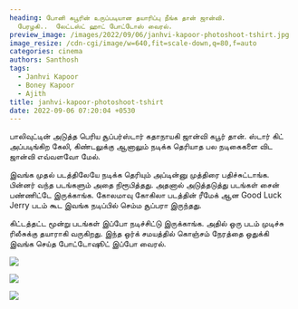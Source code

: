 ```yaml
---
heading: போனி கபூரின் உருப்படியான தயாரிப்பு நீங்க தான் ஜான்வி.
  பேரழகி..  லேட்டஸ்ட் ஹாட் போட்டோஸ் வைரல்.
preview_image: /images/2022/09/06/janhvi-kapoor-photoshoot-tshirt.jpg
image_resize: /cdn-cgi/image/w=640,fit=scale-down,q=80,f=auto
categories: cinema
authors: Santhosh
tags:
  - Janhvi Kapoor
  - Boney Kapoor
  - Ajith
title: janhvi-kapoor-photoshoot-tshirt
date: 2022-09-06 07:20:04 +0530
---
```

பாலிவுட்டின் அடுத்த பெரிய சூப்பர்ஸ்டார் கதாநாயகி ஜான்வி கபூர் தான். ஸ்டார் கிட் அப்படிங்கிற கேலி, கிண்டலுக்கு ஆனாலும் நடிக்க தெரியாத பல நடிகைகளை விட ஜான்வி எவ்வளவோ மேல்.

இவங்க முதல் படத்திலேயே நடிக்க தெரியும் அப்டின்னு முத்திரை பதிச்சுட்டாங்க. பின்னர் வந்த படங்களும் அதை நிரூபித்தது. அதனால் அடுத்தடுத்து படங்கள் சைன் பண்ணிட்டே இருக்காங்க. கோலமாவு கோகிலா படத்தின் ரீமேக் ஆன Good Luck Jerry படம் கூட இவங்க நடிப்பில் செம்ம சூப்பரா இருந்தது.

கிட்டத்தட்ட மூன்று படங்கள் இப்போ நடிச்சிட்டு இருக்காங்க. அதில் ஒரு படம் முடிச்சு ரிலீசுக்கு தயாராகி வருகிறது. இந்த ஒர்க் சமயத்தில் கொஞ்சம் நேரத்தை ஒதுக்கி இவங்க செய்த போட்டோஷூட் இப்போ வைரல்.

![](/images/2022/09/06/jaanvi-kapoor-latest-hot-photos.jpg)

![](/images/2022/09/06/jaanvi-kapoor-latest-hot-photos-1.jpg)

![](/images/2022/09/06/jaanvi-kapoor-latest-hot-photos-2.jpg)